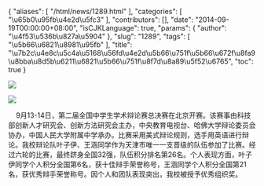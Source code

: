 {
    "aliases": [
        "/html/news/1289.html"
    ],
    "categories": [
        "\u65b0\u95fb\u4e2d\u5fc3"
    ],
    "contributors": [],
    "date": "2014-09-19T00:00:00+08:00",
    "isCJKLanguage": true,
    "params": {
        "author": "\u4f53\u536b\u827a\u5904"
    },
    "slug": "1289",
    "tags": [
        "\u5b66\u6821\u8981\u95fb"
    ],
    "title": "\u7b2c\u4e8c\u5c4a\u5168\u56fd\u4e2d\u5b66\u751f\u5b66\u672f\u8fa9\u8bba\u8d5b\u6211\u6821\u5b66\u751f\u8f7d\u8a89\u5f52\u6765",
    "toc": true
}

![](https://cdn.tfls.online/mirror/full/17511709d21137a050712128be8c490a7e01ae85.jpg)




![](https://cdn.tfls.online/mirror/full/a30957db895a8b4336aa1bacacc702064111e837.jpg)




    9月13-14日，第二届全国中学生学术辩论赛总决赛在北京开赛。该赛事由科技部创新人才研究会、创新方法研究会主办，中央教育电视台、哈佛大学辩论委员会协办，中国人民大学附属中学承办。比赛采用美式辩论规则，选手用英语进行辩论。我校辩论队叶子伊、王涵同学作为天津市唯一一支晋级的队伍参加了比赛。经过六轮的比赛，最终跻身全国32强，队伍积分排名第26名。个人表现方面，叶子伊同学个人积分全国第6名，获十佳辩手荣誉称号，王涵同学个人积分全国第21名，获优秀辩手荣誉称号。因个人和团队表现突出，我校被授予优秀组织奖。


